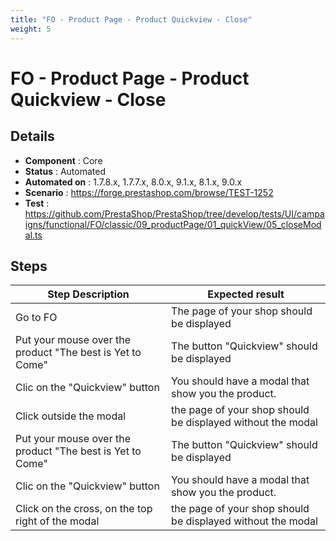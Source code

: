 ```yaml
---
title: "FO - Product Page - Product Quickview - Close"
weight: 5
---
```


# FO - Product Page - Product Quickview - Close
## Details
* **Component** : Core
* **Status** : Automated
* **Automated on** : 1.7.8.x, 1.7.7.x, 8.0.x, 9.1.x, 8.1.x, 9.0.x
* **Scenario** : https://forge.prestashop.com/browse/TEST-1252
* **Test** : https://github.com/PrestaShop/PrestaShop/tree/develop/tests/UI/campaigns/functional/FO/classic/09_productPage/01_quickView/05_closeModal.ts

## Steps
| Step Description | Expected result |
| ----- | ----- |
| Go to FO | The page of your shop should be displayed |
| Put your mouse over the product "The best is Yet to Come" | The button "Quickview" should be displayed |
| Clic on the "Quickview" button | You should have a modal that show you the product. |
| Click outside the modal | the page of your shop should be displayed without the modal |
| Put your mouse over the product "The best is Yet to Come" | The button "Quickview" should be displayed |
| Clic on the "Quickview" button | You should have a modal that show you the product. |
| Click on the cross, on the top right of the modal | the page of your shop should be displayed without the modal |
